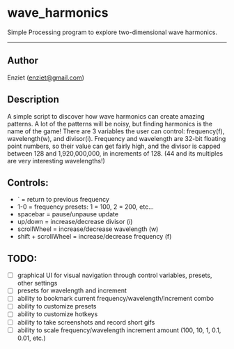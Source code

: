 # wave_harmonics
Simple Processing program to explore two-dimensional wave harmonics.

----
## Author

Enziet (enziet@gmail.com)


## Description

A simple script to discover how wave harmonics can create amazing patterns. A lot of the patterns
will be noisy, but finding harmonics is the name of the game! There are 3 variables the user can control:
frequency(f), wavelength(w), and divisor(i). Frequency and wavelength are 32-bit floating point numbers,
so their value can get fairly high, and the divisor is capped between 128 and 1,920,000,000, in increments
of 128. (44 and its multiples are very interesting wavelengths!)


## Controls:

- ` = return to previous frequency
- 1-0 = frequency presets: 1 = 100, 2 = 200, etc...
- spacebar = pause/unpause update
- up/down = increase/decrease divisor (i)
- scrollWheel = increase/decrease wavelength (w)
- shift + scrollWheel = increase/decrease frequency (f)


## TODO:

- [ ] graphical UI for visual navigation through control variables, presets, other settings
- [ ] presets for wavelength and increment
- [ ] ability to bookmark current frequency/wavelength/increment combo
- [ ] ability to customize presets
- [ ] ability to customize hotkeys
- [ ] ability to take screenshots and record short gifs
- [ ] ability to scale frequency/wavelength increment amount (100, 10, 1, 0.1, 0.01, etc.)
